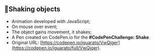 ## 🥤Shaking objects

* Animation developed with JavaScript;
* On mouse over event;
* The object gains movement, it shakes;
* A Pen created on CodePen.io for the <strong>#CodePenChallenge: Shake</strong>.
* Original URL: [https://codepen.io/jguarato/VwQjger](https://codepen.io/jguarato/full/VwQjger).
